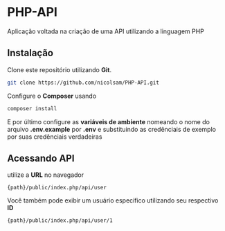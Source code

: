 # PHP-API
Aplicação voltada na criação de uma API utilizando a linguagem PHP

## Instalação 

Clone este repositório utilizando **Git**.

```bash
git clone https://github.com/nicolsam/PHP-API.git
```

Configure o **Composer** usando
```bash
composer install
```

E por último configure as **variáveis de ambiente** nomeando o nome do arquivo **.env.example** por **.env** e substituindo as credênciais de exemplo por suas credênciais verdadeiras

## Acessando API

utilize a **URL** no navegador

```
{path}/public/index.php/api/user
```

Você também pode exibir um usuário específico utilizando seu respectivo **ID**

```
{path}/public/index.php/api/user/1
```
